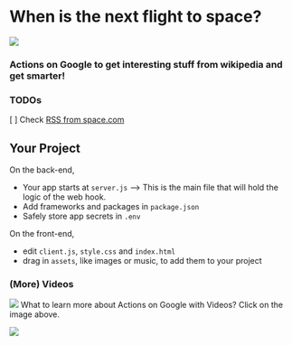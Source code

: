 # When is the next flight to space?
![](https://greenido.files.wordpress.com/2017/11/image5.png)
### Actions on Google to get interesting stuff from wikipedia and get smarter!

### TODOs
  [ ] Check [RSS from space.com](https://www.space.com/g00/3_c-7x78x78x78.tqbdf.dpn_/c-7NPSFQIFVT34x24iuuqtx3ax2fx2fx78x78x78.tqbdf.dpnx2fipnfx2fgffex2ftjuf.ynm_$/$/$/$?i10c.ua=1)
  
## Your Project

On the back-end,
- Your app starts at `server.js` --> This is the main file that will hold the logic of the web hook.
- Add frameworks and packages in `package.json`
- Safely store app secrets in `.env`

On the front-end,
- edit `client.js`, `style.css` and `index.html`
- drag in `assets`, like images or music, to add them to your project


### (More) Videos
[![](https://cdn.glitch.com/5e52a72f-da3a-4415-b9e8-014f7884e589%2Faog-videos-best-practices-ido.png?1510886484980)](https://www.youtube.com/playlist?list=PLOU2XLYxmsILvfJcIASBDbgfxloFz_XsU)
What to learn more about Actions on Google with Videos? Click on the image above.


<img src="https://ga-beacon.appspot.com/UA-65622529-1/wikipedia-friend-glitch?pixel=0">

